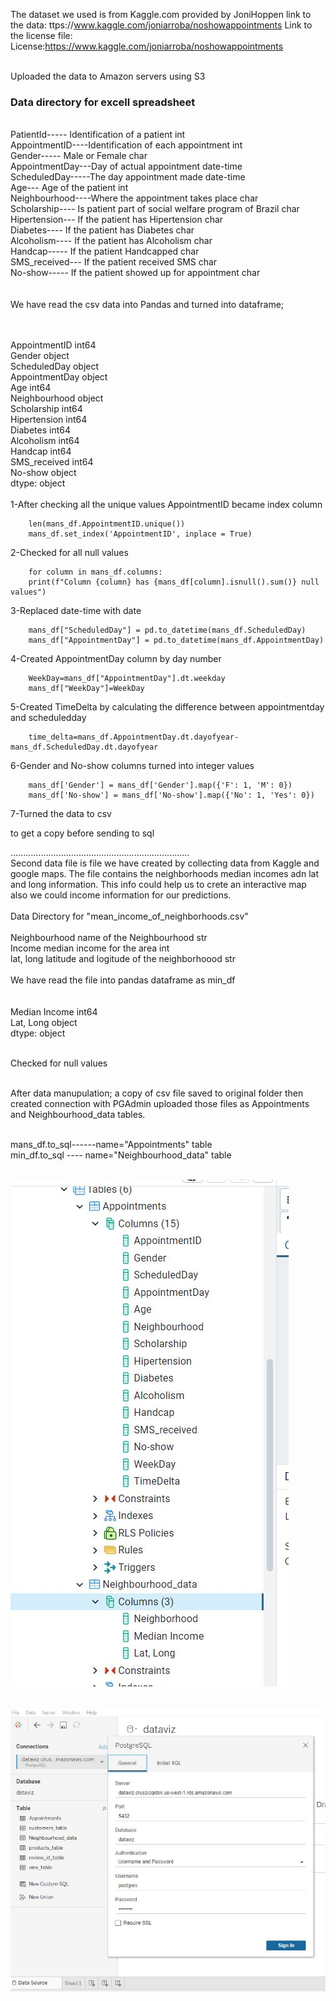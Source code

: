 The dataset we used is from Kaggle.com provided by JoniHoppen 
link to the data: ttps://www.kaggle.com/joniarroba/noshowappointments
Link to the license file: License:https://www.kaggle.com/joniarroba/noshowappointments



<br>Uploaded the data to Amazon servers using S3
				
 <h3>Data directory for excell spreadsheet</h3>
<br>PatientId-----   Identification of a patient 						int
<br>AppointmentID----Identification of each appointment						int
<br>Gender-----      Male or Female 								char
<br>AppointmentDay---Day of actual appointment							date-time
<br>ScheduledDay-----The day appointment made							date-time
<br>Age---           Age of the patient								int
<br>Neighbourhood----Where the appointment takes place						char						
<br>Scholarship----  Is patient part of social welfare program of Brazil	char
<br>Hipertension---	 If the patient has Hipertension						char
<br>Diabetes----	 If the patient has Diabetes							char
<br>Alcoholism----	 If the patient has Alcoholism							char
<br>Handcap-----	 If the patient Handcapped							char
<br>SMS_received---	 If the patient received SMS 							char
<br>No-show-----	 If the patient showed up for appointment 				        char
   </table>
 </body>
</html>
<br>
<br>
<br>We have read the csv data into Pandas and turned into dataframe;
<br>
<br>

<br>AppointmentID      int64
<br>Gender            object
<br>ScheduledDay      object
<br>AppointmentDay    object
<br>Age                int64
<br>Neighbourhood     object
<br>Scholarship        int64
<br>Hipertension       int64
<br>Diabetes           int64
<br>Alcoholism         int64
<br>Handcap            int64
<br>SMS_received       int64
<br>No-show           object
<br>dtype: object
<br>
<br>1-After checking all the unique values AppointmentID became index column

		len(mans_df.AppointmentID.unique())
		mans_df.set_index('AppointmentID', inplace = True)
		
2-Checked for all null values

		for column in mans_df.columns:
		print(f"Column {column} has {mans_df[column].isnull().sum()} null values")
		
3-Replaced date-time with date

		mans_df["ScheduledDay"] = pd.to_datetime(mans_df.ScheduledDay)
		mans_df["AppointmentDay"] = pd.to_datetime(mans_df.AppointmentDay)
		
		
4-Created AppointmentDay column by day number

		WeekDay=mans_df["AppointmentDay"].dt.weekday
		mans_df["WeekDay"]=WeekDay


5-Created TimeDelta by calculating the difference between appointmentday and scheduledday

		time_delta=mans_df.AppointmentDay.dt.dayofyear-mans_df.ScheduledDay.dt.dayofyear
		
		
6-Gender and No-show columns turned into integer values

		mans_df['Gender'] = mans_df['Gender'].map({'F': 1, 'M': 0})
		mans_df['No-show'] = mans_df['No-show'].map({'No': 1, 'Yes': 0})

7-Turned the data to csv

 to get a copy before sending to sql


.......................................................................
<br>Second data file is file we have created by collecting data from Kaggle and google maps. The file contains the neighborhoods median incomes adn lat and long information. This info could help us to crete an interactive map also we could income information for our predictions.
<br>
<br>Data Directory for "mean_income_of_neighborhoods.csv"
<br>
<br>Neighbourhood    name of the Neighbourhood   					str
<br>Income			 median income for the area  				int
<br>lat, long        latitude and logitude of the neighborhoood			str
<br>
<br>
We have read the file into pandas dataframe as min_df
<br>
<br>
<br>Median Income     int64
<br>Lat,  Long       object
<br>dtype: object

<br>Checked for null values 

<br>After data manupulation; a copy of csv file saved to original folder then created connection with PGAdmin uploaded those files as  Appointments and Neighbourhood_data tables.

<br>mans_df.to_sql------name="Appointments" table 
<br>min_df.to_sql  ---- name="Neighbourhood_data" table 

<br>![](https://github.com/britnijgrimm/group2-project/blob/datamanupulation/pgadmintables.JPG)

<br>![](https://github.com/britnijgrimm/group2-project/blob/datamanupulation/Tableau_connection.JPG)
